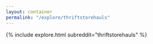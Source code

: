 ```yaml
---
layout: container
permalink: "/explore/thriftstorehauls"
---
```


<link rel="stylesheet" type="text/css" href="/static/css/explore.css">
{% include explore.html subreddit="thriftstorehauls" %}
